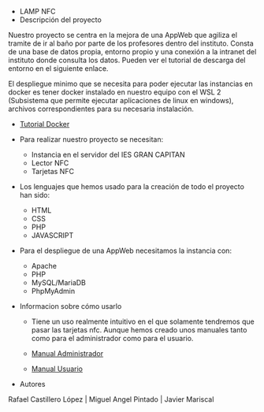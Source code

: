 
- LAMP NFC
- Descripción del proyecto

Nuestro proyecto se centra en la mejora de una AppWeb que agiliza el tramite de ir al baño por parte de los profesores dentro del instituto. Consta de una base de datos propia, entorno propio y una conexión a la intranet del instituto donde consulta los datos.
Pueden ver el tutorial de descarga del entorno en el siguiente enlace.

El despliegue minimo que se necesita para poder ejecutar las instancias en docker es tener docker instalado en nuestro equipo con el WSL 2 (Subsistema que permite ejecutar aplicaciones de linux en windows), archivos correspondientes para su necesaria instalación.

- [Tutorial Docker](https://github.com/iesgrancapitan-proyectos/202223ASIR-diciembre-PuntoInfo_TarjNFCAlum-Castillero-Pintado-Mariscal/wiki/Tutorial-Docker)

- Para realizar nuestro proyecto se necesitan:

    - Instancia en el servidor del IES GRAN CAPITAN
    - Lector NFC
    - Tarjetas NFC

- Los lenguajes que hemos usado para la creación de todo el proyecto han sido:

    - HTML
    - CSS
    - PHP
    - JAVASCRIPT

- Para el despliegue de una AppWeb necesitamos la instancia con:

   - Apache
   - PHP
   - MySQL/MariaDB
   - PhpMyAdmin

- Informacion sobre cómo usarlo

  - Tiene un uso realmente intuitivo en el que solamente tendremos que pasar las tarjetas nfc. Aunque hemos creado unos manuales tanto como para el administrador       como para el usuario.

  - [Manual Administrador](https://github.com/iesgrancapitan-proyectos/202223ASIR-diciembre-PuntoInfo_TarjNFCAlum-Castillero-Pintado-Mariscal/wiki/9.1-Manual-administrador)
  - [Manual Usuario](https://github.com/iesgrancapitan-proyectos/202223ASIR-diciembre-PuntoInfo_TarjNFCAlum-Castillero-Pintado-Mariscal/wiki/9.2-Manual-Usuario)


- Autores

Rafael Castillero López | Miguel Angel Pintado | Javier Mariscal
